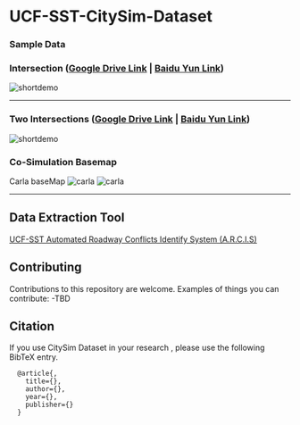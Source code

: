 # UCF-SST-CitySim-Dataset




### Sample Data



### Intersection ([Google Drive Link](https://drive.google.com/drive/folders/1fHzmDxPHHofIBzQpx75Aol9pYCMX9gx7?usp=sharing) | [Baidu Yun Link](https://pan.baidu.com/s/1M6M7RlDwBUC-VoYVpcwpBQ?pwd=tfde))


![shortdemo](https://github.com/ozheng1993/UCF-SST-CitySim-Dataset/blob/main/asset/uni%40gemini030322E01stab-1_final.gif)


<hr> 

### Two Intersections ([Google Drive Link](https://drive.google.com/drive/folders/1m4eIq4dcbx5olBazagOXqvM6KBgXeCaT?usp=sharing) | [Baidu Yun Link]( https://pan.baidu.com/s/1M-MEC-DeHsBMW9OpltEwbQ?pwd=8eek))


![shortdemo](https://github.com/ozheng1993/UCF-SST-CitySim-Dataset/blob/main/asset/gargeC031622PM01-1_final.gif)





### Co-Simulation Basemap
Carla baseMap
![carla](https://github.com/ozheng1993/UCF-SST-CitySim-Dataset/blob/main/asset/intersectionBasemap.png)
![carla](https://github.com/ozheng1993/UCF-SST-CitySim-Dataset/blob/main/asset/demo4.gif)

<hr> 

## Data Extraction Tool
[UCF-SST Automated Roadway Conflicts Identify System (A.R.C.I.S)](https://github.com/ozheng1993/A-R-C-I-S)


## Contributing

Contributions to this repository are welcome. Examples of things you can contribute:
-TBD


## Citation

If you use CitySim Dataset in your research , please use the following BibTeX entry.

      @article{,
        title={},
        author={},
        year={},
        publisher={}
      }
